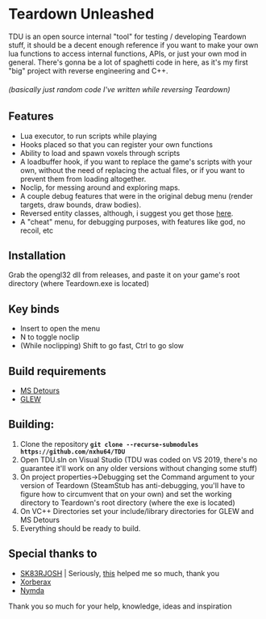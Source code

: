 # Teardown Unleashed
TDU is an open source internal "tool" for testing / developing Teardown stuff, it should be a decent enough reference if you want to make your own lua functions to access internal functions, APIs, or just your own mod in general.
There's gonna be a lot of spaghetti code in here, as it's my first "big" project with reverse engineering and C++.

###### (basically just random code I've written while reversing Teardown)

## Features
* Lua executor, to run scripts while playing
* Hooks placed so that you can register your own functions
* Ability to load and spawn voxels through scripts
* A loadbuffer hook, if you want to replace the game's scripts with your own, without the need of replacing the actual files, or if you want to prevent them from loading altogether.
* Noclip, for messing around and exploring maps.
* A couple debug features that were in the original debug menu (render targets, draw bounds, draw bodies).
* Reversed entity classes, although, i suggest you get those [here](https://github.com/SK83RJOSH/Teardown).
* A "cheat" menu, for debugging purposes, with features like god, no recoil, etc

## Installation
Grab the opengl32 dll from releases, and paste it on your game's root directory (where Teardown.exe is located)

## Key binds
* Insert to open the menu
* N to toggle noclip
* (While noclipping) Shift to go fast, Ctrl to go slow

## Build requirements
* [MS Detours](https://github.com/microsoft/Detours)
* [GLEW](http://glew.sourceforge.net/)

## Building:
1. Clone the repository **`git clone --recurse-submodules https://github.com/nxhu64/TDU`**
2. Open TDU.sln on Visual Studio (TDU was coded on VS 2019, there's no guarantee it'll work on any older versions without changing some stuff)
3. On project properties->Debugging set the Command argument to your version of Teardown (SteamStub has anti-debugging, you'll have to figure how to circumvent that on your own) and set the working directory to Teardown's root directory (where the exe is located)
4. On VC++ Directories set your include/library directories for GLEW and MS Detours
5. Everything should be ready to build.

## Special thanks to
* [SK83RJOSH](https://github.com/SK83RJOSH) | Seriously, [this](https://github.com/SK83RJOSH/Teardown) helped me so much, thank you
* [Xorberax](https://github.com/ss-gnalvesteffer)
* [Nymda](https://github.com/nymda)

Thank you so much for your help, knowledge, ideas and inspiration

